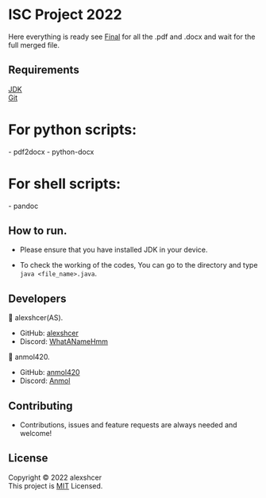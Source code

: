 # ISC Project 2022

Here everything is ready see [Final](https://github.com/alexshcer/ISC-Project/tree/main/Final) for all the .pdf and .docx and wait for the full merged file.

<h2>Requirements</h2>

[JDK](https://www.java.com/en/download/) <br>
[Git](https://git-scm.com/downloads)

<h1>For python scripts:<br></h1>
- pdf2docx
- python-docx

<h1>For shell scripts:<br></h1>
- pandoc

<h2>How to run.</h2>

- Please ensure that you have installed JDK in your device.

- To check the working of the codes, You can go to the directory and type `java <file_name>.java`.

<h2>Developers</h2>

🔵 alexshcer(AS).
- GitHub: [alexshcer](https://www.github.com/alexshcer)
- Discord: [WhatANameHmm](https://www.discord.com/users/827559876603412591)

🔵 anmol420.
- GitHub: [anmol420](https://www.github.com/anmol420)
- Discord: [Anmol](https://www.discord.com/users/875986400649052191)


<h2>Contributing</h2>

- Contributions, issues and feature requests are always needed and welcome!

<h2>License</h2>

Copyright © 2022 alexshcer<br>
This project is [MIT](https://en.wikipedia.org/wiki/MIT_License) Licensed.
